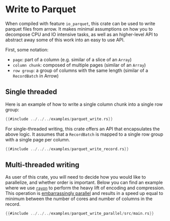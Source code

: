 # Write to Parquet

When compiled with feature `io_parquet`, this crate can be used to write parquet files
from arrow.
It makes minimal assumptions on how you to decompose CPU and IO intensive tasks, as well
as an higher-level API to abstract away some of this work into an easy to use API.

First, some notation:

* `page`: part of a column (e.g. similar of a slice of an `Array`)
* `column chunk`: composed of multiple pages (similar of an `Array`)
* `row group`: a group of columns with the same length (similar of a `RecordBatch` in Arrow)

## Single threaded

Here is an example of how to write a single column chunk into a single row group:

```rust
{{#include ../../../examples/parquet_write.rs}}
```

For single-threaded writing, this crate offers an API that encapsulates the above logic. It 
assumes that a `RecordBatch` is mapped to a single row group with a single page per column.

```rust
{{#include ../../../examples/parquet_write_record.rs}}
```

## Multi-threaded writing

As user of this crate, you will need to decide how you would like to parallelize,
and whether order is important. Below you can find an example where we
use [`rayon`](https://crates.io/crates/rayon) to perform the heavy lift of
encoding and compression.
This operation is [embarrassingly parallel](https://en.wikipedia.org/wiki/Embarrassingly_parallel)
and results in a speed up equal to minimum between the number of cores
and number of columns in the record.

```rust
{{#include ../../../examples/parquet_write_parallel/src/main.rs}}
```
